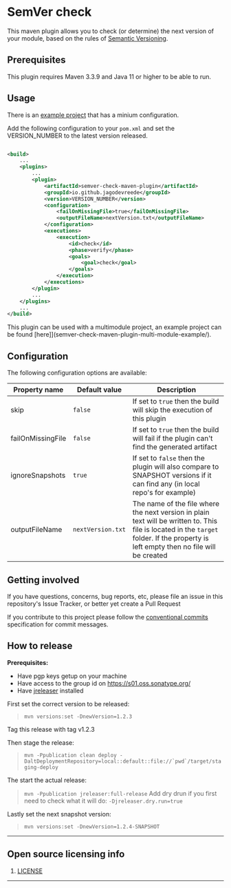 # SemVer check

This maven plugin allows you to check (or determine) the next version of your module, based on the rules
of [Semantic Versioning](https://semver.org/).

## Prerequisites

This plugin requires Maven 3.3.9 and Java 11 or higher to be able to run.

## Usage

There is an [example project](semver-check-maven-plugin-example/) that has a minium configuration.

Add the following configuration to your `pom.xml` and set the VERSION_NUMBER to the latest version released.

```xml

<build>
    ...
    <plugins>
        ...
        <plugin>
            <artifactId>semver-check-maven-plugin</artifactId>
            <groupId>io.github.jagodevreede</groupId>
            <version>VERSION_NUMBER</version>
            <configuration>
                <failOnMissingFile>true</failOnMissingFile>
                <outputFileName>nextVersion.txt</outputFileName>
            </configuration>
            <executions>
                <execution>
                    <id>check</id>
                    <phase>verify</phase>
                    <goals>
                        <goal>check</goal>
                    </goals>
                </execution>
            </executions>
        </plugin>
        ...
    </plugins>
    ...
</build>
```

This plugin can be used with a multimodule project, an example project can be found [here]](semver-check-maven-plugin-multi-module-example/).

## Configuration

The following configuration options are available:

| Property name     | Default value     | Description                                                                                                                                                                           |
|-------------------|-------------------|---------------------------------------------------------------------------------------------------------------------------------------------------------------------------------------|
| skip              | `false`           | If set to `true` then the build will skip the execution of this plugin                                                                                                                |
| failOnMissingFile | `false`           | If set to `true` then the build will fail if the plugin can't find the generated artifact                                                                                             |
| ignoreSnapshots   | `true`            | If set to `false` then the plugin will also compare to SNAPSHOT versions if it can find any (in local repo's for example)                                                             |
| outputFileName    | `nextVersion.txt` | The name of the file where the next version in plain text will be written to. This file is located in the `target` folder. If the property is left empty then no file will be created | 

## Getting involved

If you have questions, concerns, bug reports, etc, please file an issue in this repository's Issue Tracker, or better
yet create a Pull Request

If you contribute to this project please follow
the [conventional commits](https://www.conventionalcommits.org/en/v1.0.0/) specification for commit messages.

## How to release

**Prerequisites:**

- Have pgp keys getup on your machine
- Have access to the group id on https://s01.oss.sonatype.org/
- Have [jreleaser](https://jreleaser.org/guide/latest/install.html) installed

First set the correct version to be released:

> ```mvn versions:set -DnewVersion=1.2.3```

Tag this release with tag v1.2.3

Then stage the release:

> ```mvn -Ppublication clean deploy -DaltDeploymentRepository=local::default::file://`pwd`/target/staging-deploy```

The start the actual release:

> ```mvn -Ppublication jreleaser:full-release```
> Add dry drun if you first need to check what it will do:
> `-Djreleaser.dry.run=true`

Lastly set the next snapshot version:

> ```mvn versions:set -DnewVersion=1.2.4-SNAPSHOT```

----

## Open source licensing info

1. [LICENSE](LICENSE)

----

